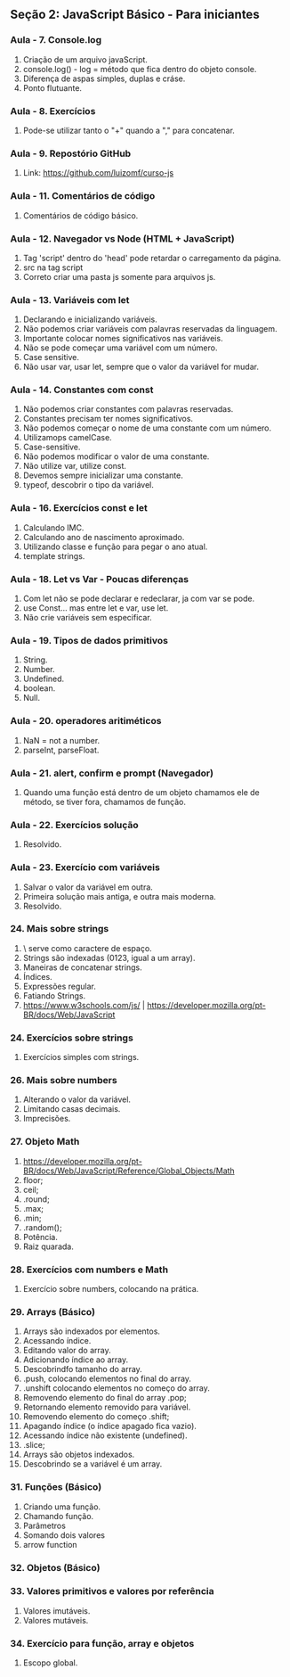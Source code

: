 ## Seção 2: JavaScript Básico - Para iniciantes
### Aula - 7. Console.log
1. Criação de um arquivo javaScript.
2. console.log() - log = método que  fica dentro do objeto console.
3. Diferença de aspas simples, duplas e cráse.
4. Ponto flutuante.

### Aula - 8. Exercícios
1. Pode-se utilizar tanto o "+" quando a "," para concatenar.

### Aula - 9. Repostório GitHub
1. Link: https://github.com/luizomf/curso-js

### Aula - 11. Comentários de código
1. Comentários de código básico.

### Aula - 12. Navegador vs Node (HTML + JavaScript)
1. Tag 'script' dentro do 'head' pode retardar o carregamento da página.
2. src na tag script
3. Correto criar uma pasta js somente para arquivos js.

### Aula - 13. Variáveis com let
1. Declarando e inicializando variáveis.
2. Não podemos criar variáveis com palavras reservadas da linguagem.
3. Importante colocar nomes significativos nas variáveis.
4. Não se pode começar uma variável com um número.
5. Case sensitive.
6. Não usar var, usar let, sempre que o valor da variável for mudar.

### Aula - 14. Constantes com const
1. Não podemos criar constantes com palavras reservadas.
2. Constantes precisam ter nomes significativos.
3. Não podemos começar o nome de uma constante com um número.
4. Utilizamops camelCase.
5. Case-sensitive.
6. Não podemos modificar o valor de uma constante.
7. Não utilize var, utilize const.
8. Devemos sempre inicializar uma constante.
9. typeof, descobrir o tipo da variável.

### Aula - 16. Exercícios const e let
1. Calculando IMC.
2. Calculando ano de nascimento aproximado.
3. Utilizando classe e função para pegar o ano atual.
4. template strings.

### Aula - 18. Let vs Var - Poucas diferenças
1. Com let não se pode declarar e redeclarar, ja com var se pode.
1. use Const... mas entre let e var, use let.
2. Não crie variáveis sem especificar.

### Aula - 19. Tipos de dados primitivos 
1. String.
2. Number.
3. Undefined.
4. boolean.
5. Null.

### Aula - 20. operadores aritiméticos
1. NaN = not a number.
2. parseInt, parseFloat.

### Aula - 21. alert, confirm e prompt (Navegador)
1. Quando uma função está dentro de um objeto chamamos ele de método, se tiver fora, chamamos de função.

### Aula - 22. Exercícios solução
1. Resolvido.

### Aula - 23. Exercício com variáveis
1. Salvar o valor da variável em outra.
2. Primeira solução mais antiga, e outra mais moderna.
3. Resolvido.

### 24. Mais sobre strings
1. \ serve como caractere de espaço.
2. Strings são indexadas (0123, igual a um array).
3. Maneiras de concatenar strings.
4. Índices.
5. Expressões regular.
6. Fatiando Strings.
7. https://www.w3schools.com/js/ | https://developer.mozilla.org/pt-BR/docs/Web/JavaScript

### 24. Exercícios sobre strings
1. Exercícios simples com strings.

### 26. Mais sobre numbers
1. Alterando o valor da variável.
2. Limitando casas decimais.
3. Imprecisões.

### 27. Objeto Math
1. https://developer.mozilla.org/pt-BR/docs/Web/JavaScript/Reference/Global_Objects/Math
2. floor;
3. ceil;
4. .round;
5. .max;
6. .min;
7. .random();
8. Potência.
9. Raiz quarada.

### 28. Exercícios com numbers e Math
1. Exercício sobre numbers, colocando na prática.

### 29. Arrays (Básico)
1. Arrays são indexados por elementos.
2. Acessando índice.
3. Editando valor do array.
4. Adicionando índice ao array.
5. Descobrindfo tamanho do array.
6. .push, colocando elementos no final do array.
7. .unshift colocando elementos no começo do array.
8. Removendo elemento do final do array .pop;
9. Retornando elemento removido para variável.
10. Removendo elemento do começo .shift;
11. Apagando índice (o índice apagado fica vazio).
12. Acessando índice não existente (undefined).
13. .slice;
14. Arrays são objetos indexados.
15. Descobrindo se a variável é um array.

### 31. Funções (Básico)
1. Criando uma função.
2. Chamando função.
3. Parâmetros
4. Somando dois valores
5. arrow function

### 32. Objetos (Básico)

### 33. Valores primitivos e valores por referência
1. Valores imutáveis.
2. Valores mutáveis.

### 34. Exercício para função, array e objetos
1. Escopo global.